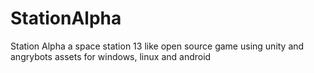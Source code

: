 StationAlpha
============

Station Alpha a space station 13 like open source game using unity and angrybots assets for windows, linux and android
